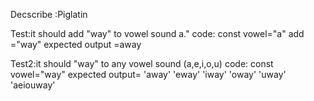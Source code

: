 Decscribe :Piglatin

Test:it should add "way" to  vowel sound a."
code:
   const vowel="a"
   add ="way"
   expected output =away

   Test2:it should "way" to any vowel sound (a,e,i,o,u)
   code:
   const vowel="way"
   expected output= 'away' 'eway' 'iway' 'oway' 'uway' 'aeiouway'

